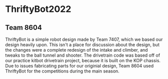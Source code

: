 # ThriftyBot2022
## Team 8604

ThriftyBot is a simple robot design made by Team 7407, which we based our design heavily upon. This isn't a place for discussion about the design, but the changes were a complete redesign of the intake and climber, and tweaks to the ball tunnel and shooter.
The drivetrain code was based off of our practice kitbot drivetrain project, because it is built on the KOP chassis.
Due to issues fabricating parts for our originial design, Team 8604 used ThriftyBot for the competitions during the main season.
